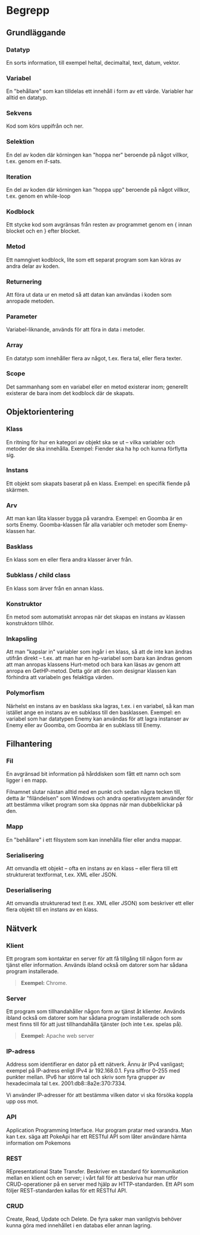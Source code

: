 # Begrepp

## Grundläggande

### Datatyp

En sorts information, till exempel heltal, decimaltal, text, datum, vektor.

### Variabel

En "behållare" som kan tilldelas ett innehåll i form av ett värde. Variabler har alltid en datatyp.

### Sekvens

Kod som körs uppifrån och ner.

### Selektion

En del av koden där körningen kan "hoppa ner" beroende på något villkor, t.ex. genom en if-sats.

### Iteration

En del av koden där körningen kan "hoppa upp" beroende på något villkor, t.ex. genom en while-loop

### Kodblock

Ett stycke kod som avgränsas från resten av programmet genom en { innan blocket och en } efter blocket.

### Metod

Ett namngivet kodblock, lite som ett separat program som kan köras av andra delar av koden.

### Returnering

Att föra ut data ur en metod så att datan kan användas i koden som anropade metoden.

### Parameter

Variabel-liknande, används för att föra in data i metoder. 

### Array

En datatyp som innehåller flera av något, t.ex. flera tal, eller flera texter.

### Scope

Det sammanhang som en variabel eller en metod existerar inom; generellt existerar de bara inom det kodblock där de skapats.

## Objektorientering

### Klass

En ritning för hur en kategori av objekt ska se ut – vilka variabler och metoder de ska innehålla. Exempel: Fiender ska ha hp och kunna förflytta sig.

### Instans

Ett objekt som skapats baserat på en klass. Exempel: en specifik fiende på skärmen.

### Arv

Att man kan låta klasser bygga på varandra. Exempel: en Goomba är en sorts Enemy. Goomba-klassen får alla variabler och metoder som Enemy-klassen har.

### Basklass

En klass som en eller flera andra klasser ärver från.

### Subklass / child class

En klass som ärver från en annan klass.

### Konstruktor

En metod som automatiskt anropas när det skapas en instans av klassen konstruktorn tillhör.

### Inkapsling

Att man "kapslar in" variabler som ingår i en klass, så att de inte kan ändras utifrån direkt – t.ex. att man har en hp-variabel som bara kan ändras genom att man anropas klassens Hurt-metod och bara kan läsas av genom att anropa en GetHP-metod. Detta gör att den som designar klassen kan förhindra att variabeln ges felaktiga värden.

### Polymorfism

Närhelst en instans av en basklass ska lagras, t.ex. i en variabel, så kan man istället ange en instans av en subklass till den basklassen. Exempel: en variabel som har datatypen Enemy kan användas för att lagra instanser av Enemy eller av Goomba, om Goomba är en subklass till Enemy.

## Filhantering

### Fil

En avgränsad bit information på hårddisken som fått ett namn och som ligger i en mapp.

Filnamnet slutar nästan alltid med en punkt och sedan några tecken till, detta är "filändelsen" som Windows och andra operativsystem använder för att bestämma vilket program som ska öppnas när man dubbelklickar på den.

### Mapp

En "behållare" i ett filsystem som kan innehålla filer eller andra mappar.

### Serialisering

Att omvandla ett objekt – ofta en instans av en klass – eller flera till ett strukturerat textformat, t.ex. XML eller JSON.

### Deserialisering

Att omvandla strukturerad text (t.ex. XML eller JSON) som beskriver ett eller flera objekt till en instans av en klass.

## Nätverk

### Klient

Ett program som kontaktar en server för att få tillgång till någon form av tjänst eller information. Används ibland också om datorer som har sådana program installerade.

> **Exempel:** Chrome.

### Server

Ett program som tillhandahåller någon form av tjänst åt klienter. Används ibland också om datorer som har sådana program installerade och som mest finns till för att just tillhandahålla tjänster (och inte t.ex. spelas på).

> **Exempel:** Apache web server

### IP-adress

Address som identifierar en dator på ett nätverk. Ännu är IPv4 vanligast; exempel på IP-adress enligt IPv4 är 192.168.0.1. Fyra siffror 0–255 med punkter mellan. IPv6 har större tal och skriv som fyra grupper av hexadecimala tal t.ex. 2001:db8::8a2e:370:7334.

Vi använder IP-adresser för att bestämma vilken dator vi ska försöka koppla upp oss mot.

### API

Application Programming Interface. Hur program pratar med varandra. Man kan t.ex. säga att PokeApi har ett RESTful API som låter användare hämta information om Pokemons

### REST

REpresentational State Transfer. Beskriver en standard för kommunikation mellan en klient och en server; i vårt fall för att beskriva hur man utför CRUD-operationer på en server med hjälp av HTTP-standarden. Ett API som följer REST-standarden kallas för ett RESTful API.

### CRUD

Create, Read, Update och Delete. De fyra saker man vanligtvis behöver kunna göra med innehållet i en databas eller annan lagring.
